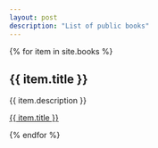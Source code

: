 ```yaml
---
layout: post
description: "List of public books"
---
```


{% for item in site.books %}
  <h2>{{ item.title }}</h2>
  <p>{{ item.description }}</p>
  <p><a href="{{ item.url }}">{{ item.title }}</a></p>
{% endfor %}
